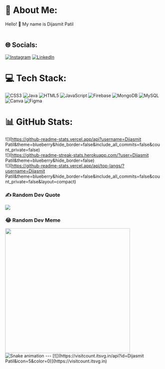# 💫 About Me:
Hello! 👋 My name is Dijasmit Patil<br><br>


## 🌐 Socials:
[![Instagram](https://img.shields.io/badge/Instagram-%23E4405F.svg?logo=Instagram&logoColor=white)](https://instagram.com/patildijasmit) [![LinkedIn](https://img.shields.io/badge/LinkedIn-%230077B5.svg?logo=linkedin&logoColor=white)](https://linkedin.com/in/dijasmitpatil  ) 

# 💻 Tech Stack:
![CSS3](https://img.shields.io/badge/css3-%231572B6.svg?style=for-the-badge&logo=css3&logoColor=white) ![Java](https://img.shields.io/badge/java-%23ED8B00.svg?style=for-the-badge&logo=openjdk&logoColor=white) ![HTML5](https://img.shields.io/badge/html5-%23E34F26.svg?style=for-the-badge&logo=html5&logoColor=white) ![JavaScript](https://img.shields.io/badge/javascript-%23323330.svg?style=for-the-badge&logo=javascript&logoColor=%23F7DF1E) ![Firebase](https://img.shields.io/badge/firebase-a08021?style=for-the-badge&logo=firebase&logoColor=ffcd34) ![MongoDB](https://img.shields.io/badge/MongoDB-%234ea94b.svg?style=for-the-badge&logo=mongodb&logoColor=white) ![MySQL](https://img.shields.io/badge/mysql-4479A1.svg?style=for-the-badge&logo=mysql&logoColor=white) ![Canva](https://img.shields.io/badge/Canva-%2300C4CC.svg?style=for-the-badge&logo=Canva&logoColor=white) ![Figma](https://img.shields.io/badge/figma-%23F24E1E.svg?style=for-the-badge&logo=figma&logoColor=white)
# 📊 GitHub Stats:
![](https://github-readme-stats.vercel.app/api?username=Dijasmit Patil&theme=blueberry&hide_border=false&include_all_commits=false&count_private=false)<br/>
![](https://github-readme-streak-stats.herokuapp.com/?user=Dijasmit Patil&theme=blueberry&hide_border=false)<br/>
![](https://github-readme-stats.vercel.app/api/top-langs/?username=Dijasmit Patil&theme=blueberry&hide_border=false&include_all_commits=false&count_private=false&layout=compact)

### ✍️ Random Dev Quote
![](https://quotes-github-readme.vercel.app/api?type=vetical&theme=tokyonight)

### 😂 Random Dev Meme
<img src='https://memer-new.vercel.app/' style="height: 400px;"/>

<br clear="both">

<img src="https://raw.githubusercontent.com/DijasmitPatil/DijasmitPatil/output/snake.svg" alt="Snake animation" />
---
[![](https://visitcount.itsvg.in/api?id=Dijasmit Patil&icon=5&color=0)](https://visitcount.itsvg.in)


